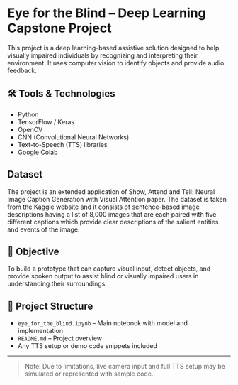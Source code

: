 # Eye for the Blind – Deep Learning Capstone Project

This project is a deep learning-based assistive solution designed to help visually impaired individuals by recognizing and interpreting their environment. It uses computer vision to identify objects and provide audio feedback.

## 🛠 Tools & Technologies
- Python
- TensorFlow / Keras
- OpenCV
- CNN (Convolutional Neural Networks)
- Text-to-Speech (TTS) libraries
- Google Colab

## Dataset
The project is an extended application of Show, Attend and Tell: Neural Image Caption Generation with Visual Attention paper.
The dataset is taken from the Kaggle website and it consists of sentence-based image descriptions having a list of 8,000 images that are each paired with five different captions which provide clear descriptions of the salient entities and events of the image.

## 📌 Objective
To build a prototype that can capture visual input, detect objects, and provide spoken output to assist blind or visually impaired users in understanding their surroundings.

## 📁 Project Structure
- `eye_for_the_blind.ipynb` – Main notebook with model and implementation
- `README.md` – Project overview
- Any TTS setup or demo code snippets included

---

> Note: Due to limitations, live camera input and full TTS setup may be simulated or represented with sample code.
